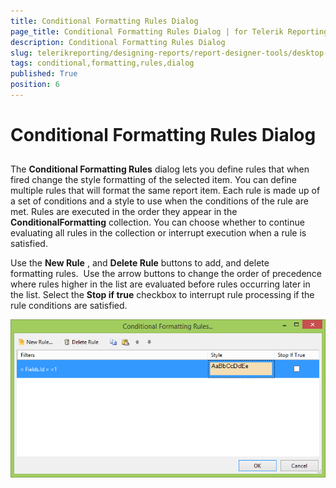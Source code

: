 ```yaml
---
title: Conditional Formatting Rules Dialog
page_title: Conditional Formatting Rules Dialog | for Telerik Reporting Documentation
description: Conditional Formatting Rules Dialog
slug: telerikreporting/designing-reports/report-designer-tools/desktop-designers/tools/conditional-formatting-rules-dialog
tags: conditional,formatting,rules,dialog
published: True
position: 6
---
```


# Conditional Formatting Rules Dialog



## 

The __Conditional Formatting Rules__ dialog lets you define rules that when fired change the style formatting of the selected item.              You can define multiple rules that will format the same report item. Each rule is made up of a set of conditions and a style to use when the conditions of the rule are met.              Rules are executed in the order they appear in the __ConditionalFormatting__  collection.              You can choose whether to continue evaluating all rules in the collection or interrupt execution when a rule is satisfied.            

Use the __New Rule__ , and __Delete Rule__ buttons to add, and delete formatting rules.               Use the arrow buttons to change the order of precedence where rules higher in the list are evaluated before rules occurring later in the list.              Select the __Stop if true__  checkbox to interrupt rule processing if the rule conditions are satisfied.           

  

  ![Conditional Formatting Rules Dialog](images/ConditionalFormattingRulesDialog.png)
